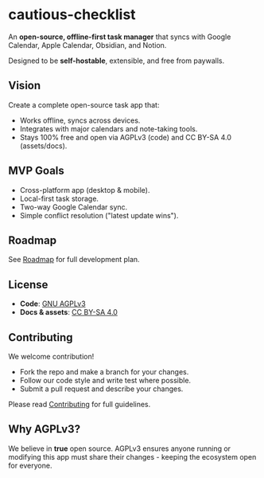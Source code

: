 # cautious-checklist

An **open-source, offline-first task manager** that syncs with Google Calendar, Apple Calendar, Obsidian, and Notion.

Designed to be **self-hostable**, extensible, and free from paywalls.

## Vision
Create a complete open-source task app that:
- Works offline, syncs across devices.
- Integrates with major calendars and note-taking tools.
- Stays 100% free and open via AGPLv3 (code) and CC BY-SA 4.0 (assets/docs).

## MVP Goals
- Cross-platform app (desktop & mobile).
- Local-first task storage.
- Two-way Google Calendar sync.
- Simple conflict resolution ("latest update wins").

## Roadmap
See [Roadmap](docs/roadmap.md) for full development plan.

## License
- **Code**: [GNU AGPLv3](LICENSE)
- **Docs & assets**: [CC BY-SA 4.0](LICENCE-CC-BY-SA.txt)

## Contributing
We welcome contribution!
- Fork the repo and make a branch for your changes.
- Follow our code style and write test where possible.
- Submit a pull request and describe your changes.

Please read [Contributing](.github/CONTRIBUTING.md) for full guidelines.

## Why AGPLv3?
We believe in **true** open source.
AGPLv3 ensures anyone running or modifying this app must share their changes - keeping the ecosystem open for everyone.
